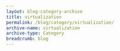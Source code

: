 ```yaml
---
layout: blog-category-archive
title: virtualization
permalink: /blog/category/virtualization/
archive-name: virtualization
archive-type: Category
breadcrumb: blog
---
```

